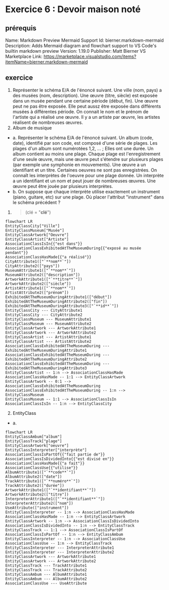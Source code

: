 # Exercice 6 : Devoir maison noté
## prérequis
Name: Markdown Preview Mermaid Support
Id: bierner.markdown-mermaid
Description: Adds Mermaid diagram and flowchart support to VS Code's builtin markdown preview
Version: 1.19.0
Publisher: Matt Bierner
VS Marketplace Link: https://marketplace.visualstudio.com/items?itemName=bierner.markdown-mermaid
## exercice
1. Représenter le schéma E/A de l'énoncé suivant. Une ville (nom, pays) a des musées (nom, description). Une œuvre (titre, siècle) est exposée dans un musée pendant
une certaine période (début, fin). Une œuvre peut ne pas être exposée. Elle peut aussz être exposée dans différents musées à différentes période. On connait le nom
et le prénom de l'artiste qui a réalisé une œuvre. Il y a un artiste par œuvre, les artistes réalisent de nombreuses œuvres. 
2. Album de musique 
- a. Représenter le schéma E/A de l'énoncé suivant. Un album (code, date), identifié par son code, est composé d'une série de plages. Les plages d'un album sont 
numérotées 1,2, ... ; Elles ont une durée. Un album contient au moins une plage. Chaque plage est l'enregistrement d'une seule œuvre, mais une œuvre peut s'étendre 
sur plusieurs plages (par exemple une symphonie en mouvements). Une œuvre a un identifiant et un titre. Certaines oeuvres ne sont pas enregistrées. On connaît les 
interprètes de l'oeuvre pour une plage donnée. Un interprète a un identifiant et un nom et peut jouer de nombreuses œuvres. Une œuvre peut être jouée par plusieurs 
interprètes. 
- b. On suppose que chaque interprète utilise exactement un instrument (piano, guitare, etc) sur une plage. Où placer l'attribut "instrument" dans le schéma 
précédent ? 
1. > (clé = "**clé**")
```mermaid
flowchart LR
EntityClassCity["Ville"]
EntityClassMuseum["Musée"]
EntityClassArtwork["Oeuvre"]
EntityClassArtist["Artiste"]
AssociationClassIsIn{{"est dans"}}
AssociationClassExhibitedAtTheMuseumDuring{{"exposé au musée pendant"}}
AssociationClassHasMade{{"a réalisé"}}
CityAttribute1(["`**nom**`"])
CityAttribute2(["pays"])
MuseumAttribute1(["`**nom**`"])
MuseumAttribute2(["description"])
ArtworkAttribute1(["`**titre**`"])
ArtworkAttribute2(["siècle"])
ArtistAttribute1(["`**nom**`"])
ArtistAttribute2(["prénom"])
ExhibitedAtTheMuseumDuringAttribute1(["début"])
ExhibitedAtTheMuseumDuringAttribute2(["fin"])
ExhibitedAtTheMuseumDuringAttribute3(["`**id**`"])
EntityClassCity --- CityAttribute1
EntityClassCity --- CityAttribute2
EntityClassMuseum --- MuseumAttribute1
EntityClassMuseum --- MuseumAttribute2
EntityClassArtwork --- ArtworkAttribute1
EntityClassArtwork --- ArtworkAttribute2
EntityClassArtist --- ArtistAttribute1
EntityClassArtist --- ArtistAttribute2
AssociationClassExhibitedAtTheMuseumDuring --- ExhibitedAtTheMuseumDuringAttribute1
AssociationClassExhibitedAtTheMuseumDuring --- ExhibitedAtTheMuseumDuringAttribute2
AssociationClassExhibitedAtTheMuseumDuring --- ExhibitedAtTheMuseumDuringAttribute3
EntityClassArtist -- 1:n --> AssociationClassHasMade
AssociationClassHasMade -- 1:1 --> EntityClassArtwork
EntityClassArtwork -- 0:1 --> AssociationClassExhibitedAtTheMuseumDuring
AssociationClassExhibitedAtTheMuseumDuring -- 1:n --> EntityClassMuseum
EntityClassMuseum -- 1:1 --> AssociationClassIsIn
AssociationClassIsIn -- 1:n --> EntityClassCity
```
2. EntityClass
- a.
```mermaid
flowchart LR
EntityClassAmbum["album"]
EntityClassTrack["plage"]
EntityClassArtwork["oeuvre"]
EntityClassInterpreter["interprète"]
AssociationClassIsPartOf{{"fait partie de"}}
AssociationClassIsDividedInto{{"est divisé en"}}
AssociationClassHasMade{{"a fait"}}
AssociationClassUse{{"utilise"}}
AlbumAttribute1(["`**code**`"])
AlbumAttribute2(["date"])
TrackAttribute1(["`**numéro**`"])
TrackAttribute2(["durée"])
ArtworkAttribute1(["`**identifiant**`"])
ArtworkAttribute2(["titre"])
InterpreterAttribute1(["`**identifiant**`"])
InterpreterAttribute2(["nom"])
UseAttribute(["instrument"])
EntityClassInterpreter -- 1:n --> AssociationClassHasMade
AssociationClassHasMade -- 1:n --> EntityClassArtwork
EntityClassArtwork -- 1:n --> AssociationClassIsDividedInto
AssociationClassIsDividedInto -- 1:n --> EntityClassTrack
EntityClassTrack -- 1:1 --> AssociationClassIsPartOf
AssociationClassIsPartOf -- 1:n --> EntityClassAmbum
EntityClassInterpreter -- 1:n --> AssociationClassUse
AssociationClassUse -- 1:n --> EntityClassTrack
EntityClassInterpreter --- InterpreterAttribute1
EntityClassInterpreter --- InterpreterAttribute2
EntityClassArtwork --- ArtworkAttribute1
EntityClassArtwork --- ArtworkAttribute2
EntityClassTrack --- TrackAttribute1
EntityClassTrack --- TrackAttribute2
EntityClassAmbum --- AlbumAttribute1
EntityClassAmbum --- AlbumAttribute2
AssociationClassUse --- UseAttribute
```